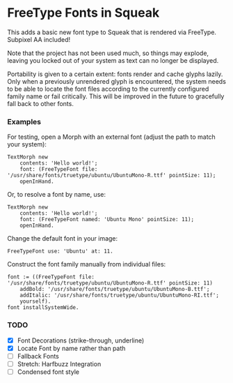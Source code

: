 # FreeType Fonts in Squeak

This adds a basic new font type to Squeak that is rendered via FreeType.
Subpixel AA included!

Note that the project has not been used much, so things may explode, leaving you locked out of your system as text can no longer be displayed.

Portability is given to a certain extent: fonts render and cache glyphs lazily. Only when a previously unrendered glyph is encountered, the system needs to be able to locate the font files according to the currently configured family name or fail critically. This will be improved in the future to gracefully fall back to other fonts.

### Examples
For testing, open a Morph with an external font (adjust the path to match your system):
```smalltalk
TextMorph new
	contents: 'Hello world!';
	font: (FreeTypeFont file: '/usr/share/fonts/truetype/ubuntu/UbuntuMono-R.ttf' pointSize: 11);
	openInHand.
```
Or, to resolve a font by name, use:
```smalltalk
TextMorph new
	contents: 'Hello world!';
	font: (FreeTypeFont named: 'Ubuntu Mono' pointSize: 11);
	openInHand.
```

Change the default font in your image:
```smalltalk
FreeTypeFont use: 'Ubuntu' at: 11.
```

Construct the font family manually from individual files:
```smalltalk
font := ((FreeTypeFont file: '/usr/share/fonts/truetype/ubuntu/UbuntuMono-R.ttf' pointSize: 11)
	addBold: '/usr/share/fonts/truetype/ubuntu/UbuntuMono-B.ttf';
	addItalic: '/usr/share/fonts/truetype/ubuntu/UbuntuMono-RI.ttf';
	yourself).
font installSystemWide.
```

### TODO
- [x] Font Decorations (strike-through, underline)
- [x] Locate Font by name rather than path
- [ ] Fallback Fonts
- [ ] Stretch: Harfbuzz Integration
- [ ] Condensed font style
